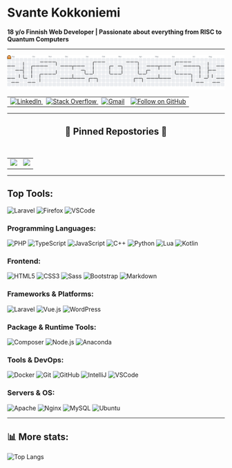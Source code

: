 # Svante Kokkoniemi

**18 y/o Finnish Web Developer | Passionate about everything from RISC to Quantum Computers**

---



<table>
    <tr>
        <picture align="center">
            <source media="(prefers-color-scheme: light)" srcSet="https://raw.githubusercontent.com/Svinte/Svinte/output/pacman-contribution-graph.svg" />
            <img alt="pacman contribution graph" src="https://raw.githubusercontent.com/Svinte/Svinte/output/pacman-contribution-graph.svg" />
        </picture>
    </tr>
    <tr>
        <td align="left">
            <a href="https://linked.in/svante-kokkoniemi">
                <img src="https://raw.githubusercontent.com/maurodesouza/profile-readme-generator/master/src/assets/icons/social/linkedin/default.svg" height="28" width="50" alt="LinkedIn" />
            </a>
            &nbsp;
            <a href="https://stackoverflow.com/users/22561154/">
                <img src="https://raw.githubusercontent.com/maurodesouza/profile-readme-generator/master/src/assets/icons/social/stackoverflow/default.svg" height="28" width="50" alt="Stack Overflow" />
            </a>
            &nbsp;
            <a href="mailto:kokkoniemisvante@gmail.com">
                <img src="https://raw.githubusercontent.com/maurodesouza/profile-readme-generator/master/src/assets/icons/social/gmail/default.svg" height="28" width="50" alt="Gmail" />
            </a>
        </td>
        <td align="right">
            <a href="https://github.com/Svinte">
                <img height="28" src="https://img.shields.io/github/followers/Svinte?label=Follow" alt="Follow on GitHub" />
            </a>
        </td>
    </tr>
</table>

---

<h2 align="center">📌 Pinned Repostories 📌</h2>

<table align="center">
    <td>
        <a href="https://github.com/Svinte/svinte.github.io">
            <img src="https://github-readme-stats.vercel.app/api/pin/?username=Svinte&repo=svinte.github.io&theme=dark" />
        </a>
    </td>
    &nbsp;
    <td>
        <a href="https://github.com/Svinte/FrontCloner">
            <img src="https://github-readme-stats.vercel.app/api/pin/?username=Svinte&repo=FrontCloner&theme=dark" />
        </a>
    </td>
</table>

---

## Top Tools:

<img src="https://cdn.jsdelivr.net/gh/devicons/devicon/icons/laravel/laravel-original.svg" height="53" width="60" alt="Laravel" />
<img src="https://cdn.jsdelivr.net/gh/devicons/devicon/icons/firefox/firefox-original.svg" height="53" width="60" alt="Firefox" />
<img src="https://cdn.jsdelivr.net/gh/devicons/devicon/icons/vscode/vscode-original.svg" height="53" width="60" alt="VSCode" />

### Programming Languages:

<img src="https://cdn.jsdelivr.net/gh/devicons/devicon/icons/php/php-original.svg" height="60" width="70" alt="PHP" />
<img src="https://cdn.jsdelivr.net/gh/devicons/devicon/icons/typescript/typescript-original.svg" height="60" width="70" alt="TypeScript" />
<img src="https://cdn.jsdelivr.net/gh/devicons/devicon/icons/javascript/javascript-original.svg" height="60" width="70" alt="JavaScript" />
<img src="https://cdn.jsdelivr.net/gh/devicons/devicon/icons/cplusplus/cplusplus-original.svg" height="60" width="70" alt="C++" />
<img src="https://cdn.jsdelivr.net/gh/devicons/devicon/icons/python/python-original.svg" height="60" width="70" alt="Python" />
<img src="https://cdn.jsdelivr.net/gh/devicons/devicon/icons/lua/lua-original.svg" height="60" width="70" alt="Lua" />
<img src="https://cdn.jsdelivr.net/gh/devicons/devicon/icons/kotlin/kotlin-original.svg" height="60" width="70" alt="Kotlin" />

### Frontend:

<img src="https://cdn.jsdelivr.net/gh/devicons/devicon/icons/html5/html5-original.svg" height="60" width="70" alt="HTML5" />
<img src="https://cdn.jsdelivr.net/gh/devicons/devicon/icons/css3/css3-original.svg" height="60" width="70" alt="CSS3" />
<img src="https://cdn.jsdelivr.net/gh/devicons/devicon/icons/sass/sass-original.svg" height="60" width="70" alt="Sass" />
<img src="https://cdn.jsdelivr.net/gh/devicons/devicon/icons/bootstrap/bootstrap-original.svg" height="60" width="70" alt="Bootstrap" />
<img src="https://cdn.jsdelivr.net/gh/devicons/devicon/icons/markdown/markdown-original.svg" height="60" width="70" alt="Markdown" />

### Frameworks & Platforms:

<img src="https://cdn.jsdelivr.net/gh/devicons/devicon/icons/laravel/laravel-original.svg" height="60" width="70" alt="Laravel" />
<img src="https://cdn.jsdelivr.net/gh/devicons/devicon/icons/vuejs/vuejs-original.svg" height="60" width="70" alt="Vue.js" />
<img src="https://cdn.jsdelivr.net/gh/devicons/devicon/icons/wordpress/wordpress-plain.svg" height="60" width="70" alt="WordPress" />

### Package & Runtime Tools:

<img src="https://cdn.jsdelivr.net/gh/devicons/devicon/icons/composer/composer-original.svg" height="60" width="48" alt="Composer" />
<img src="https://cdn.jsdelivr.net/gh/devicons/devicon/icons/nodejs/nodejs-original.svg" height="60" width="48" alt="Node.js" />
<img src="https://cdn.jsdelivr.net/gh/devicons/devicon/icons/anaconda/anaconda-original.svg" height="60" width="48" alt="Anaconda" />

### Tools & DevOps:

<img src="https://cdn.jsdelivr.net/gh/devicons/devicon/icons/docker/docker-original.svg" height="40" width="48" alt="Docker" />
<img src="https://cdn.jsdelivr.net/gh/devicons/devicon/icons/git/git-original.svg" height="40" width="48" alt="Git" />
<img src="https://cdn.jsdelivr.net/gh/devicons/devicon/icons/github/github-original.svg" height="40" width="48" alt="GitHub" />
<img src="https://cdn.jsdelivr.net/gh/devicons/devicon/icons/intellij/intellij-original.svg" height="40" width="48" alt="IntelliJ" />
<img src="https://cdn.jsdelivr.net/gh/devicons/devicon/icons/vscode/vscode-original.svg" height="40" width="48" alt="VSCode" />

### Servers & OS:

<img src="https://cdn.jsdelivr.net/gh/devicons/devicon/icons/apache/apache-original.svg" height="40" width="48" alt="Apache" />
<img src="https://cdn.jsdelivr.net/gh/devicons/devicon/icons/nginx/nginx-original.svg" height="40" width="48" alt="Nginx" />
<img src="https://cdn.jsdelivr.net/gh/devicons/devicon/icons/mysql/mysql-original.svg" height="40" width="48" alt="MySQL" />
<img src="https://cdn.jsdelivr.net/gh/devicons/devicon/icons/ubuntu/ubuntu-plain.svg" height="40" width="48" alt="Ubuntu" />

---

## 📊 More stats:

![Top Langs](https://github-readme-stats.vercel.app/api/top-langs/?username=Svinte&theme=dark)